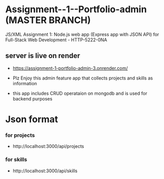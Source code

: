 # Assignment--1--Portfolio-admin (MASTER BRANCH)
JS/XML Assignment 1: Node.js web app (Express app with JSON API) for Full-Stack Web Development - HTTP-5222-0NA



## server is live on render 
* https://assignment-1-portfolio-admin-3.onrender.com/

* Plz Enjoy this admin feature app that collects projects and skills as information
* this app includes CRUD operataion on mongodb and is used for backend purposes


# Json format
### for projects
* http://localhost:3000/api/projects
### for skills
* http://localhost:3000/api/skills
